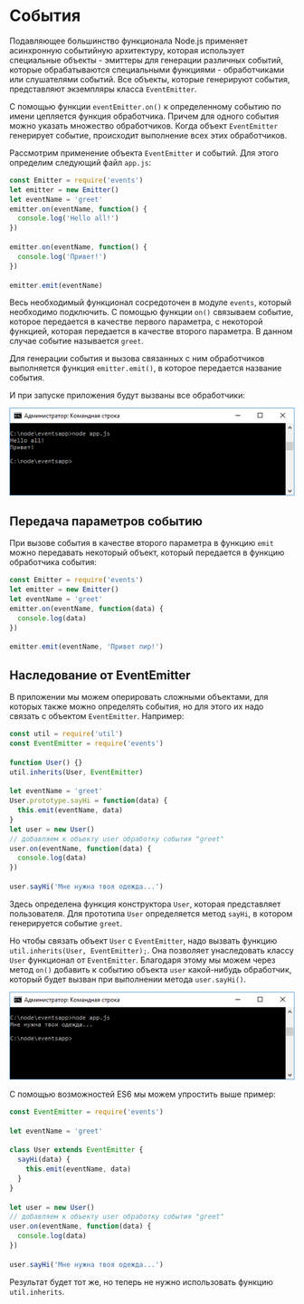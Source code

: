 # События

Подавляющее большинство функционала Node.js применяет асинхронную событийную архитектуру, которая использует специальные объекты - эмиттеры для генерации различных событий, которые обрабатываются специальными функциями - обработчиками или слушателями событий. Все объекты, которые генерируют события, представляют экземпляры класса `EventEmitter`.

С помощью функции `eventEmitter.on()` к определенному событию по имени цепляется функция обработчика. Причем для одного события можно указать множество обработчиков. Когда объект `EventEmitter` генерирует событие, происходит выполнение всех этих обработчиков.

Рассмотрим применение объекта `EventEmitter` и событий. Для этого определим следующий файл `app.js`:

```js
const Emitter = require('events')
let emitter = new Emitter()
let eventName = 'greet'
emitter.on(eventName, function() {
  console.log('Hello all!')
})

emitter.on(eventName, function() {
  console.log('Привет!')
})

emitter.emit(eventName)
```

Весь необходимый функционал сосредоточен в модуле `events`, который необходимо подключить. С помощью функции `on()` связываем событие, которое передается в качестве первого параметра, с некоторой функцией, которая передается в качестве второго параметра. В данном случае событие называется `greet`.

Для генерации события и вызова связанных с ним обработчиков выполняется функция `emitter.emit()`, в которое передается название события.

И при запуске приложения будут вызваны все обработчики:

![2.21.png](2.21.png)

## Передача параметров событию

При вызове события в качестве второго параметра в функцию `emit` можно передавать некоторый объект, который передается в функцию обработчика события:

```js
const Emitter = require('events')
let emitter = new Emitter()
let eventName = 'greet'
emitter.on(eventName, function(data) {
  console.log(data)
})

emitter.emit(eventName, 'Привет пир!')
```

## Наследование от EventEmitter

В приложении мы можем оперировать сложными объектами, для которых также можно определять события, но для этого их надо связать с объектом `EventEmitter`. Например:

```js
const util = require('util')
const EventEmitter = require('events')

function User() {}
util.inherits(User, EventEmitter)

let eventName = 'greet'
User.prototype.sayHi = function(data) {
  this.emit(eventName, data)
}
let user = new User()
// добавляем к объекту user обработку события "greet"
user.on(eventName, function(data) {
  console.log(data)
})

user.sayHi('Мне нужна твоя одежда...')
```

Здесь определена функция конструктора `User`, которая представляет пользователя. Для прототипа `User` определяется метод `sayHi`, в котором генерируется событие `greet`.

Но чтобы связать объект `User` с `EventEmitter`, надо вызвать функцию `util.inherits(User, EventEmitter);`. Она позволяет унаследовать классу `User` функционал от `EventEmitter`. Благодаря этому мы можем через метод `on()` добавить к событию объекта `user` какой-нибудь обработчик, который будет вызван при выполнении метода `user.sayHi()`.

![2.22.png](2.22.png)

С помощью возможностей ES6 мы можем упростить выше пример:

```js
const EventEmitter = require('events')

let eventName = 'greet'

class User extends EventEmitter {
  sayHi(data) {
    this.emit(eventName, data)
  }
}

let user = new User()
// добавляем к объекту user обработку события "greet"
user.on(eventName, function(data) {
  console.log(data)
})

user.sayHi('Мне нужна твоя одежда...')
```

Результат будет тот же, но теперь не нужно использовать функцию `util.inherits`.
